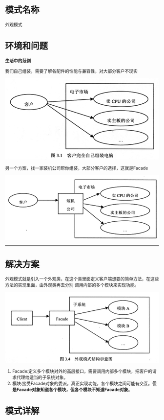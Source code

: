 # 模式名称
外观模式

# 环境和问题

**生活中的范例**

我们自己组装，需要了解各配件的性能与兼容性，对大部分客户不现实
    
   ![组装](.README_images/88453844.png) 

另一个方案，找一家装机公司帮你组装，大部分客户的选择，这就是Facade

   ![组装2](.README_images/588ac333.png)

--- 


# 解决方案
外观模式就是引入一个外观类，在这个类里面定义客户端想要的简单方法，在这些方法的实现里面，由外观类再去分别
调用内部的多个模块来实现功能。

![外观](.README_images/dfd6ebd5.png)
1. Facade:定义多个模块对外的高层接口，需要调用内部多个模块，把客户的请求代理给适当的子系统对象。
2. 模块:接受Facade对象的委派，真正实现功能，各个模块之间可能有交互。**但是Facade对象知道各个模块，但各个模块不知道Facade对象**。


# 模式详解